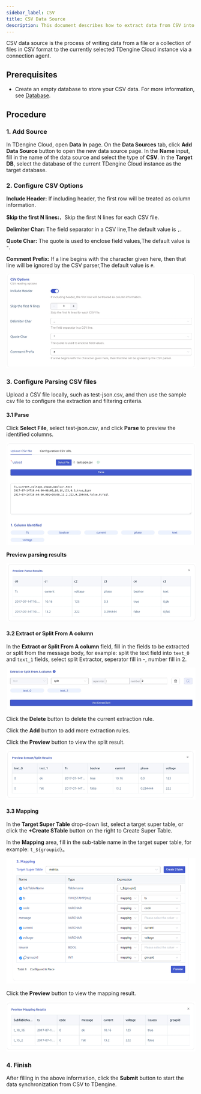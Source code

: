 ```yaml
---
sidebar_label: CSV
title: CSV Data Source
description: This document describes how to extract data from CSV into a TDengine Cloud instance.
---
```


CSV data source is the process of writing data from a file or a collection of files in CSV format to the currently selected TDengine Cloud instance via a connection agent.

## Prerequisites

- Create an empty database to store your CSV data. For more information, see [Database](../../../programming/model/#create-database).

## Procedure

### 1. Add Source

In TDengine Cloud, open **Data In** page. On the **Data Sources** tab, click **Add Data Source** button to open the new data source page. In the **Name** input, fill in the name of the data source and select the type of **CSV**.
In the **Target DB**, select the database of the current TDengine Cloud instance as the target database.

### 2. Configure CSV Options

**Include Header:** If including header, the first row will be treated as column information.

**Skip the first N lines:**，Skip the first N lines for each CSV file.

**Delimiter Char:** The field separator in a CSV line,The default value is `,`.

**Quote Char:** The quote is used to enclose field values,The default value is `"`.

**Comment Prefix:** If a line begins with the character given here, then that line will be ignored by the CSV parser,The default value is `#`.

![csv-01.png](./pic/csv-03.png)

### 3. Configure Parsing CSV files

Upload a CSV file locally, such as test-json.csv, and then use the sample csv file to configure the extraction and filtering criteria.

#### 3.1 Parse

Click **Select File**, select test-json.csv, and click **Parse** to preview the identified columns.

![csv-02.png](./pic/csv-04.png)

**Preview parsing results**

![csv-03.png](./pic/csv-05.png)

#### 3.2 Extract or Split From A column

In the **Extract or Split From A column** field, fill in the fields to be extracted or split from the message body, for
example: split the text field into `text_0` and `text_1` fields, select split Extractor, seperator fill in -, number fill in 2.

![csv-04.png](./pic/csv-06.png)

Click the **Delete** button to delete the current extraction rule.

Click the **Add** button to add more extraction rules.

Click the **Preview** button to view the split result.

![csv-05.png](./pic/csv-07.png)

#### 3.3 Mapping

In the **Target Super Table** drop-down list, select a target super table, or click the **+Create STable** button on the
right to Create Super Table.

In the **Mapping** area, fill in the sub-table name in the target super table, for example: `t_${groupid}`。

![csv-6.png](./pic/csv-10.png)

Click the **Preview** button to view the mapping result.

![csv-7.png](./pic/csv-11.png)

### 4. Finish

After filling in the above information, click the **Submit** button to start the data synchronization from CSV to TDengine.
